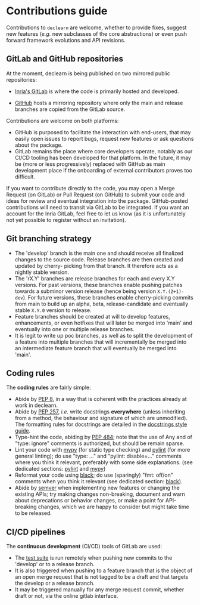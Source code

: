 # Contributions guide

Contributions to `declearn` are welcome, whether to provide fixes, suggest
new features (_e.g._ new subclasses of the core abstractions) or even push
forward framework evolutions and API revisions.

## GitLab and GitHub repositories

At the moment, declearn is being published on two mirrored public repositories:

- [Inria's GitLab](https://gitlab.inria.fr/magnet/declearn/declearn2) is where
  the code is primarily hosted and developed.

- [GitHub](https://github.com/declearn/declearn) hosts a mirroring repository
  where only the main and release branches are copied from the GitLab source.

Contributions are welcome on both platforms:

- GitHub is purposed to facilitate the interaction with end-users, that may
  easily open issues to report bugs, request new features or ask questions
  about the package.
- GitLab remains the place where core developers operate, notably as our CI/CD
  tooling has been developed for that platform. In the future, it may be (more
  or less progressively) replaced with GitHub as main development place if the
  onboarding of external contributors proves too difficult.

If you want to contribute directly to the code, you may open a Merge Request
(on GitLab) or Pull Request (on GitHub) to submit your code and ideas for
review and eventual integration into the package. GitHub-posted contributions
will need to transit via GitLab to be integrated. If you want an account for
the Inria GitLab, feel free to let us know (as it is unfortunately not yet
possible to register without an invitation).

## Git branching strategy

- The 'develop' branch is the main one and should receive all finalized changes
  to the source code. Release branches are then created and updated by cherry-
  picking from that branch. It therefore acts as a nightly stable version.
- The 'rX.Y' branches are release branches for each and every X.Y versions.
  For past versions, these branches enable pushing patches towards a subminor
  version release (hence being version `X.Y.(Z+1)-dev`). For future versions,
  these branches enable cherry-picking commits from main to build up an alpha,
  beta, release-candidate and eventually stable `X.Y.0` version to release.
- Feature branches should be created at will to develop features, enhancements,
  or even hotfixes that will later be merged into 'main' and eventually into
  one or multiple release branches.
- It is legit to write up poc branches, as well as to split the development of
  a feature into multiple branches that will incrementally be merged into an
  intermediate feature branch that will eventually be merged into 'main'.

## Coding rules

The **coding rules** are fairly simple:

- Abide by [PEP 8](https://peps.python.org/pep-0008/), in a way that is
  coherent with the practices already at work in declearn.
- Abide by [PEP 257](https://peps.python.org/pep-0257/), _i.e._ write
  docstrings **everywhere** (unless inheriting from a method, the behaviour
  and signature of which are unmodified). The formatting rules for docstrings
  are detailed in the [docstrings style guide](./docs-style.md).
- Type-hint the code, abiding by [PEP 484](https://peps.python.org/pep-0484/);
  note that the use of Any and of "type: ignore" comments is authorized, but
  should be remain sparse.
- Lint your code with [mypy](http://mypy-lang.org/) (for static type checking)
  and [pylint](https://pylint.pycqa.org/en/latest/) (for more general linting);
  do use "type: ..." and "pylint: disable=..." comments where you think it
  relevant, preferably with some side explanations. (see dedicated sections:
  [pylint](./tests.md#running-pylint-to-check-the-code)
  and [mypy](./tests.md/#running-mypy-to-type-check-the-code))
- Reformat your code using [black](https://github.com/psf/black); do use
  (sparingly) "fmt: off/on" comments when you think it relevant (see dedicated
  section: [black](./tests.md/#running-black-to-format-the-code)).
- Abide by [semver](https://semver.org/) when implementing new features or
  changing the existing APIs; try making changes non-breaking, document and
  warn about deprecations or behavior changes, or make a point for API-breaking
  changes, which we are happy to consider but might take time to be released.

## CI/CD pipelines

The **continuous development** (CI/CD) tools of GitLab are used:

- The [test suite](./tests.md) is run remotely when pushing new commits to the
  'develop' or to a release branch.
- It is also triggered when pushing to a feature branch that is the object of
  an open merge request that is not tagged to be a draft and that targets the
  develop or a release branch.
- It may be triggered manually for any merge request commit, whether draft or
  not, via the online gitlab interface.
